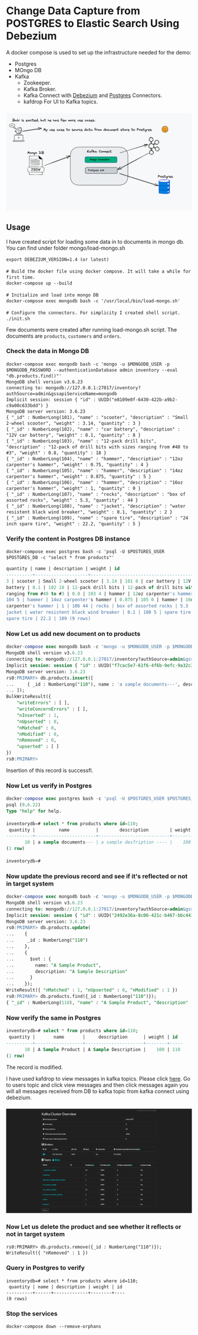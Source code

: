 # Change Data Capture from POSTGRES to Elastic Search Using Debezium

A docker compose is used to set up the infrastructure needed for the demo:

- Postgres
- MOngo DB
- Kafka
  - Zookeeper.
  - Kafka Broker.
  - Kafka Connect with [Debezium](https://debezium.io/) and [Postgres](https://github.com/confluentinc/kafka-connect-elasticsearch) Connectors.
  - kafdrop For UI to Kafka topics.

### ![Solution Overview](images/1.png)

## Usage

I have created script for loading some data in to documents in mongo db. You can find under folder mongo/load-mongo.sh

```shell
export DEBEZIUM_VERSION=1.4 (or latest)

# Build the docker file using docker compose. It will take a while for first time.
docker-compose up --build

# Initialize and load into mongo DB
docker-compose exec mongodb bash -c '/usr/local/bin/load-mongo.sh'

# Configure the connectors. For simplicity I created shell script.
./init.sh
```

Few documents were created after running load-mongo.sh script. The documents are `products`, `customers` and `orders`.

### Check the data in Mongo DB

```shell
docker-compose exec mongodb bash -c 'mongo -u $MONGODB_USER -p $MONGODB_PASSWORD --authenticationDatabase admin inventory --eval "db.products.find()"'
MongoDB shell version v3.6.23
connecting to: mongodb://127.0.0.1:27017/inventory?authSource=admin&gssapiServiceName=mongodb
Implicit session: session { "id" : UUID("e8109e0f-6430-422b-a9b2-c9a00c633bdd") }
MongoDB server version: 3.6.23
{ "_id" : NumberLong(101), "name" : "scooter", "description" : "Small 2-wheel scooter", "weight" : 3.14, "quantity" : 3 }
{ "_id" : NumberLong(102), "name" : "car battery", "description" : "12V car battery", "weight" : 8.1, "quantity" : 8 }
{ "_id" : NumberLong(103), "name" : "12-pack drill bits", "description" : "12-pack of drill bits with sizes ranging from #40 to #3", "weight" : 0.8, "quantity" : 18 }
{ "_id" : NumberLong(104), "name" : "hammer", "description" : "12oz carpenter's hammer", "weight" : 0.75, "quantity" : 4 }
{ "_id" : NumberLong(105), "name" : "hammer", "description" : "14oz carpenter's hammer", "weight" : 0.875, "quantity" : 5 }
{ "_id" : NumberLong(106), "name" : "hammer", "description" : "16oz carpenter's hammer", "weight" : 1, "quantity" : 0 }
{ "_id" : NumberLong(107), "name" : "rocks", "description" : "box of assorted rocks", "weight" : 5.3, "quantity" : 44 }
{ "_id" : NumberLong(108), "name" : "jacket", "description" : "water resistent black wind breaker", "weight" : 0.1, "quantity" : 2 }
{ "_id" : NumberLong(109), "name" : "spare tire", "description" : "24 inch spare tire", "weight" : 22.2, "quantity" : 5 }
```

### Verify the content in Postgres DB instance

```shell
docker-compose exec postgres bash -c 'psql -U $POSTGRES_USER $POSTGRES_DB -c "select * from products"'
```

```sql
quantity | name | description | weight | id
----------+--------------------+---------------------------------------------------------+--------+-----
3 | scooter | Small 2-wheel scooter | 3.14 | 101 8 | car battery | 12V car
battery | 8.1 | 102 18 | 12-pack drill bits | 12-pack of drill bits with sizes
ranging from #40 to #3 | 0.8 | 103 4 | hammer | 12oz carpenter's hammer | 0.75 |
104 5 | hammer | 14oz carpenter's hammer | 0.875 | 105 0 | hammer | 16oz
carpenter's hammer | 1 | 106 44 | rocks | box of assorted rocks | 5.3 | 107 2 |
jacket | water resistent black wind breaker | 0.1 | 108 5 | spare tire | 24 inch
spare tire | 22.2 | 109 (9 rows)
```

### Now Let us add new document on to products

```sql
docker-compose exec mongodb bash -c 'mongo -u $MONGODB_USER -p $MONGODB_PASSWORD --authenticationDatabase admin inventory'
MongoDB shell version v3.6.23
connecting to: mongodb://127.0.0.1:27017/inventory?authSource=admin&gssapiServiceName=mongodb
Implicit session: session { "id" : UUID("f7cac5e7-61f6-4f6b-9efc-9a32c38e9117") }
MongoDB server version: 3.6.23
rs0:PRIMARY> db.products.insert([
...     { _id : NumberLong("110"), name : 'a sample documents---', description: 'a sample desfription ----', weight : 100, quantity : NumberInt("10") }
... ]);
BulkWriteResult({
	"writeErrors" : [ ],
	"writeConcernErrors" : [ ],
	"nInserted" : 1,
	"nUpserted" : 0,
	"nMatched" : 0,
	"nModified" : 0,
	"nRemoved" : 0,
	"upserted" : [ ]
})
rs0:PRIMARY>
```

Insertion of this record is successfl.

### Now Let us verify in Postgres

```sql
docker-compose exec postgres bash -c 'psql -U $POSTGRES_USER $POSTGRES_DB'
psql (9.6.22)
Type "help" for help.

inventorydb=# select * from products where id=110;
 quantity |         name          |        description        | weight | id
----------+-----------------------+---------------------------+--------+-----
       10 | a sample documents--- | a sample desfription ---- |    100 | 110
(1 row)

inventorydb=#
```

### Now update the previous record and see if it's reflected or not in target system

```sql
docker-compose exec mongodb bash -c 'mongo -u $MONGODB_USER -p $MONGODB_PASSWORD --authenticationDatabase admin inventory'
MongoDB shell version v3.6.23
connecting to: mongodb://127.0.0.1:27017/inventory?authSource=admin&gssapiServiceName=mongodb
Implicit session: session { "id" : UUID("2492e36a-8c06-421c-b467-bbc44120fffa") }
MongoDB server version: 3.6.23
rs0:PRIMARY> db.products.update(
...    {
...     _id : NumberLong("110")
...    },
...    {
...      $set : {
...        name: "A Sample Product",
...        description: "A Sample Description"
...      }
...    });
WriteResult({ "nMatched" : 1, "nUpserted" : 0, "nModified" : 1 })
rs0:PRIMARY> db.products.find({_id : NumberLong("110")});
{ "_id" : NumberLong(110), "name" : "A Sample Product", "description" : "A Sample Description", "weight" : 100, "quantity" : 10 }
```

### Now verify the same in Postgres

```sql
inventorydb=# select * from products where id=110;
 quantity |       name       |     description      | weight | id
----------+------------------+----------------------+--------+-----
       10 | A Sample Product | A Sample Description |    100 | 110
(1 row)
```

The record is modified.

I have used kafdrop to view messages in kafka topics. Please click [here](http://localhost:9100/). Go to users topic and click view messages and then click messages again you will all messages received from DB to kafka topic from kafka connect using debezium.

### ![View Message](images/2.png)

### Now Let us delete the product and see whether it reflects or not in target system

```shell
rs0:PRIMARY> db.products.remove({_id : NumberLong("110")});
WriteResult({ "nRemoved" : 1 })
```

### Query in Postgres to verify

```shell
inventorydb=# select * from products where id=110;
 quantity | name | description | weight | id
----------+------+-------------+--------+----
(0 rows)
```

### Stop the services

```shell
docker-compose down --remove-orphans
```

